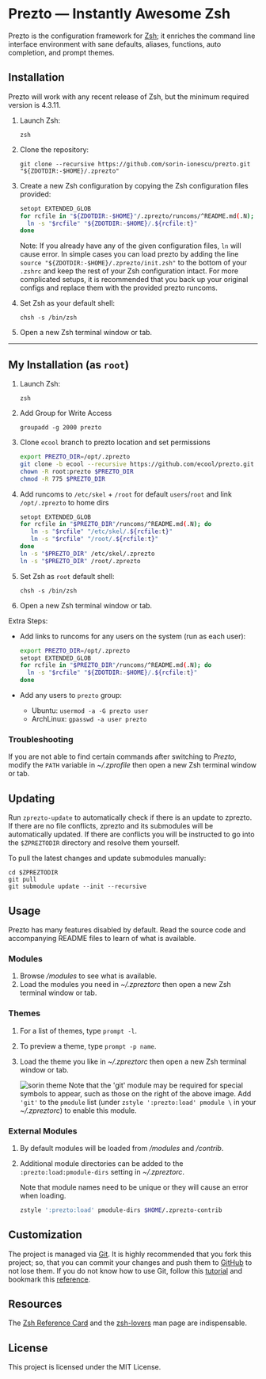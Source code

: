 Prezto — Instantly Awesome Zsh
==============================

Prezto is the configuration framework for [Zsh][1]; it enriches the command line
interface environment with sane defaults, aliases, functions, auto completion,
and prompt themes.

Installation
------------

Prezto will work with any recent release of Zsh, but the minimum required
version is 4.3.11.

  1. Launch Zsh:

     ```console
     zsh
     ```

  2. Clone the repository:

     ```console
     git clone --recursive https://github.com/sorin-ionescu/prezto.git "${ZDOTDIR:-$HOME}/.zprezto"
     ```

  3. Create a new Zsh configuration by copying the Zsh configuration files
     provided:

     ```sh
     setopt EXTENDED_GLOB
     for rcfile in "${ZDOTDIR:-$HOME}"/.zprezto/runcoms/^README.md(.N); do
       ln -s "$rcfile" "${ZDOTDIR:-$HOME}/.${rcfile:t}"
     done
     ```

     Note: If you already have any of the given configuration files, `ln` will
     cause error. In simple cases you can load prezto by adding the line
     `source "${ZDOTDIR:-$HOME}/.zprezto/init.zsh"` to the bottom of your
     `.zshrc` and keep the rest of your Zsh configuration intact. For more
     complicated setups, it is recommended that you back up your original
     configs and replace them with the provided prezto runcoms.

  4. Set Zsh as your default shell:

     ```console
     chsh -s /bin/zsh
     ```

  5. Open a new Zsh terminal window or tab.

---
My Installation (as `root`)
---------------

  1. Launch Zsh:

     ```console
     zsh
     ```

  1. Add Group for Write Access

     ```console
     groupadd -g 2000 prezto
     ```

  2. Clone `ecool` branch to prezto location and set permissions

      ```sh
      export PREZTO_DIR=/opt/.zprezto
      git clone -b ecool --recursive https://github.com/ecool/prezto.git "$PREZTO_DIR"
      chown -R root:prezto $PREZTO_DIR
      chmod -R 775 $PREZTO_DIR
      ```

  3. Add runcoms to `/etc/skel` + `/root` for default `users`/`root` and link `/opt/.zprezto` to home dirs

      ```sh
      setopt EXTENDED_GLOB
      for rcfile in "$PREZTO_DIR"/runcoms/^README.md(.N); do
         ln -s "$rcfile" "/etc/skel/.${rcfile:t}"
         ln -s "$rcfile" "/root/.${rcfile:t}"
      done
      ln -s "$PREZTO_DIR" /etc/skel/.zprezto
      ln -s "$PREZTO_DIR" /root/.zprezto
      ```

  4. Set Zsh as `root` default shell:

     ```console
     chsh -s /bin/zsh
     ```

  5. Open a new Zsh terminal window or tab.

Extra Steps:

- Add links to runcoms for any users on the system (run as each user):

  ```sh
  export PREZTO_DIR=/opt/.zprezto
  setopt EXTENDED_GLOB
  for rcfile in "$PREZTO_DIR"/runcoms/^README.md(.N); do
    ln -s "$rcfile" "${ZDOTDIR:-$HOME}/.${rcfile:t}"
  done
  ```

- Add any users to `prezto` group:
  - Ubuntu:  `usermod -a -G prezto user`
  - ArchLinux: `gpasswd -a user prezto`

### Troubleshooting

If you are not able to find certain commands after switching to *Prezto*,
modify the `PATH` variable in *~/.zprofile* then open a new Zsh terminal
window or tab.

Updating
--------

Run `zprezto-update` to automatically check if there is an update to zprezto.
If there are no file conflicts, zprezto and its submodules will be
automatically updated. If there are conflicts you will be instructed to go into
the `$ZPREZTODIR` directory and resolve them yourself.

To pull the latest changes and update submodules manually:

```console
cd $ZPREZTODIR
git pull
git submodule update --init --recursive
```

Usage
-----

Prezto has many features disabled by default. Read the source code and
accompanying README files to learn of what is available.

### Modules

  1. Browse */modules* to see what is available.
  2. Load the modules you need in *~/.zpreztorc* then open a new Zsh terminal
     window or tab.

### Themes

  1. For a list of themes, type `prompt -l`.
  2. To preview a theme, type `prompt -p name`.
  3. Load the theme you like in *~/.zpreztorc* then open a new Zsh terminal
     window or tab.

     ![sorin theme][2]
     Note that the 'git' module may be required for special symbols to appear,
     such as those on the right of the above image. Add `'git'` to the `pmodule`
     list (under `zstyle ':prezto:load' pmodule \` in your *~/.zpreztorc*) to
     enable this module.

### External Modules

  1. By default modules will be loaded from */modules* and */contrib*.
  2. Additional module directories can be added to the
     `:prezto:load:pmodule-dirs` setting in *~/.zpreztorc*.

     Note that module names need to be unique or they will cause an error when
     loading.

     ```sh
     zstyle ':prezto:load' pmodule-dirs $HOME/.zprezto-contrib
     ```

Customization
-------------

The project is managed via [Git][3]. It is highly recommended that you fork this
project; so, that you can commit your changes and push them to [GitHub][4] to
not lose them. If you do not know how to use Git, follow this [tutorial][5] and
bookmark this [reference][6].

Resources
---------

The [Zsh Reference Card][7] and the [zsh-lovers][8] man page are indispensable.

License
-------

This project is licensed under the MIT License.

[1]: http://www.zsh.org
[2]: http://i.imgur.com/nrGV6pg.png "sorin theme"
[3]: http://git-scm.com
[4]: https://github.com
[5]: http://gitimmersion.com
[6]: https://git.github.io/git-reference/
[7]: http://www.bash2zsh.com/zsh_refcard/refcard.pdf
[8]: http://grml.org/zsh/zsh-lovers.html
